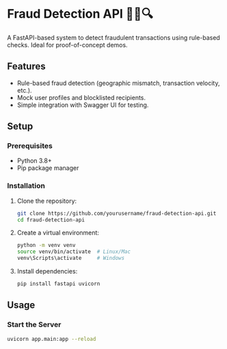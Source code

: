 # Fraud Detection API 👮‍♂️🔍

A FastAPI-based system to detect fraudulent transactions using rule-based checks. Ideal for proof-of-concept demos.

## Features
- Rule-based fraud detection (geographic mismatch, transaction velocity, etc.).
- Mock user profiles and blocklisted recipients.
- Simple integration with Swagger UI for testing.

## Setup

### Prerequisites
- Python 3.8+
- Pip package manager

### Installation
1. Clone the repository:
   ```bash
   git clone https://github.com/yourusername/fraud-detection-api.git
   cd fraud-detection-api 

2. Create a virtual environment:
   ```bash
   python -m venv venv
   source venv/bin/activate  # Linux/Mac
   venv\Scripts\activate     # Windows

3. Install dependencies:
   ```bash
   pip install fastapi uvicorn

## Usage

### Start the Server
```bash
uvicorn app.main:app --reload
